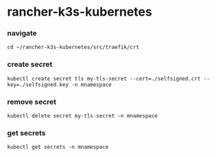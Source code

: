 # rancher-k3s-kubernetes

### navigate
```
cd ~/rancher-k3s-kubernetes/src/traefik/crt
```

### create secret
```
kubectl create secret tls my-tls-secret --cert=./selfsigned.crt --key=./selfsigned.key -n mnamespace
```

### remove secret
```
kubectl delete secret my-tls-secret -n mnamespace
```

### get secrets
```
kubectl get secrets -n mnamespace
```